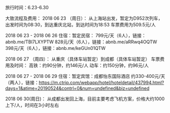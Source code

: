 旅行时间：6.23-6.30

大致流程及费用：
2018 06 23 （周日）：
从上海站出发，暂定为D952次列车，出发时间为08:30，到达重庆北站，到达时间为18:53
车票费用为509.5元/人

2018 06 23 - 2018 06 26
住宿：暂定民宿：
799元/天（6人），链接：abnb.me/TBI7LXYPTW
828元/天（6人），链接：abnb.me/aRRwq4OQTW
398元/天（6人），链接：abnb.me/keGUn01QTW

2018 06 27 （周四）：
从重庆（具体车站暂定）到成都（具体车站暂定）
车票费用及时间：
高铁：约90分钟，约146元/人
动车：约150分钟，约96元/人

2018 06 27 - 2018 06 29
住宿：暂定宾馆：成都怡东国际酒店
约330-400元/天（两人），链接：https://m.ctrip.com/webapp/hotel/hoteldetail/437994.html?days=1&atime=20190524&contrl=0&num=undefined&biz=undefined

2018 06 30(周日)：
从成都出发回上海，目前主要考虑飞机方案，价格大约1000上下/人，时间在3小时左右
